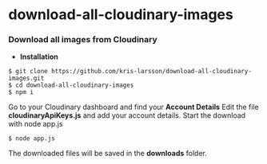 # download-all-cloudinary-images
### Download all images from Cloudinary
- **Installation**
```
$ git clone https://github.com/kris-larsson/download-all-cloudinary-images.git
$ cd download-all-cloudinary-images
$ npm i
```
Go to your Cloudinary dashboard and find your **Account Details**
Edit the file **cloudinaryApiKeys.js** and add your account details.
Start the download with node app.js
```
$ node app.js
```
The downloaded files will be saved in the **downloads** folder.
